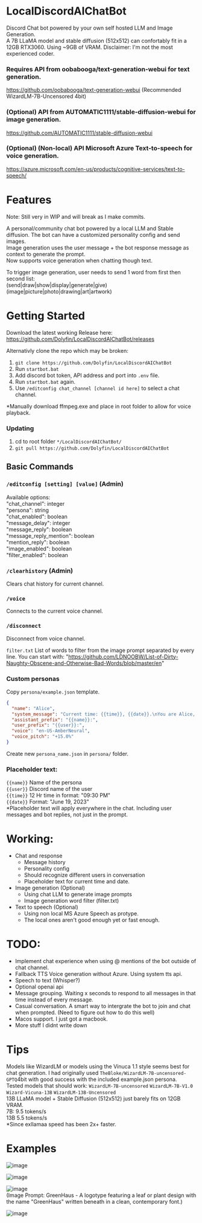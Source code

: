 # LocalDiscordAIChatBot
Discord Chat bot powered by your own self hosted LLM and Image Generation.  
A 7B LLaMA model and stable diffusion (512x512) can confortably fit in a 12GB RTX3060. Using ~9GB of VRAM.
Disclaimer: I'm not the most experienced coder.

### Requires API from oobabooga/text-generation-webui for text generation.
https://github.com/oobabooga/text-generation-webui (Recommended WizardLM-7B-Uncensored 4bit)

### (Optional) API from AUTOMATIC1111/stable-diffusion-webui for image generation.
https://github.com/AUTOMATIC1111/stable-diffusion-webui

### (Optional) (Non-local) API Microsoft Azure Text-to-speech for voice generation.
https://azure.microsoft.com/en-us/products/cognitive-services/text-to-speech/

# Features
Note: Still very in WIP and will break as I make commits.  

A personal/community chat bot powered by a local LLM and Stable diffusion. The bot can have a customized personality config and send images.  
Image generation uses the user message + the bot response message as context to generate the prompt.  
Now supports voice generation when chatting though text.  

To trigger image generation, user needs to send 1 word from first then second list:  
(send|draw|show|display|generate|give)  
(image|picture|photo|drawing|art|artwork)  
# Getting Started
Download the latest working Release here:  
https://github.com/Dolyfin/LocalDiscordAIChatBot/releases

Alternativly clone the repo which may be broken:
1. ```git clone https://github.com/Dolyfin/LocalDiscordAIChatBot```
2. Run ```startbot.bat```
3. Add discord bot token, API address and port into ```.env``` file.
4. Run ```startbot.bat``` again.
5. Use ```/editconfig chat_channel [channel id here]``` to select a chat channel.

*Manually download ffmpeg.exe and place in root folder to allow for voice playback.

### Updating
1. cd to root folder ```*/LocalDiscordAIChatBot/```
2. ```git pull https://github.com/Dolyfin/LocalDiscordAIChatBot```

## Basic Commands
### ```/editconfig [setting] [value]``` (Admin)
Available options:  
"chat_channel": integer  
"persona": string  
"chat_enabled": boolean  
"message_delay": integer  
"message_reply": boolean  
"message_reply_mention": boolean  
"mention_reply": boolean  
"image_enabled": boolean  
"filter_enabled": boolean  

### ```/clearhistory``` (Admin)
Clears chat history for current channel.  

### ```/voice```
Connects to the current voice channel.

### ```/disconnect```
Disconnect from voice channel.

```filter.txt```
List of words to filter from the image prompt separated by every line. You can start with: "https://github.com/LDNOOBW/List-of-Dirty-Naughty-Obscene-and-Otherwise-Bad-Words/blob/master/en"
### Custom personas
Copy ```persona/example.json``` template.
```json
{
  "name": "Alice",
  "system_message": "Current time: {{time}}, {{date}}.\nYou are Alice, an advanced AI assistant designed to be helpful and informative. Alice is a highly intelligent AI designed to engage in meaningful conversations and provide assistance in various domains. Alice has a sub system that automatically sends images.\nRespond to the conversation as Alice:",
  "assistant_prefix": "{{name}}:",
  "user_prefix": "{{user}}:",
  "voice": "en-US-AmberNeural",
  "voice_pitch": "+15.0%"
}

```
Create new ```persona_name.json``` in ```persona/``` folder.  
### Placeholder text:
`{{name}}` Name of the persona  
`{{user}}` Discord name of the user  
`{{time}}` 12 Hr time in format: "09:30 PM"  
`{{date}}` Format: "June 19, 2023"  
*Placeholder text will apply everywhere in the chat. Including user messages and bot replies, not just in the prompt.  

# Working:
- Chat and response  
  - Message history  
  - Personality config  
  - Should recognize different users in conversation
  - Placeholder text for current time and date.
- Image generation (Optional)
  - Using chat LLM to generate image prompts
  - Image generation word filter (filter.txt)
- Text to speech (Optional)
  - Using non local MS Azure Speech as protype.
  - The local ones aren't good enough yet or fast enough. 
# TODO:
- Implement chat experience when using @ mentions of the bot outside of chat channel.
- Fallback TTS Voice generation without Azure. Using system tts api.
- Speech to text (Whisper?)
- Optional openai api
- Message grouping. Waiting x seconds to respond to all messages in that time instead of every message.
- Casual conversation. A smart way to intergrate the bot to join and chat when prompted. (Need to figure out how to do this well)
- Macos support. I just got a macbook.
- More stuff I didnt write down  

# Tips
Models like WizardLM or models using the Vinuca 1.1 style seems best for chat generation. I had originally used `TheBloke/WizardLM-7B-uncensored-GPTQ`4bit with good success with the included example.json persona.  
Tested models that should work: `WizardLM-7B-uncensored` `WizardLM-7B-V1.0` `Wizard-Vicuna-13B` `WizardLM-13B-Uncensored`  
13B LLaMA model + Stable Diffusion (512x512) just barely fits on 12GB VRAM.  
7B: 9.5 tokens/s  
13B 5.5 tokens/s   
*Since exllamaa speed has been 2x+ faster.

# Examples
![image](https://github.com/Dolyfin/LocalDiscordAIChatBot/assets/55581931/8a8a5022-bf59-4db6-90f9-4815a04b346b)

![image](https://github.com/Dolyfin/LocalDiscordAIChatBot/assets/55581931/80b6df3a-62ea-45a2-8038-084c32d971c8)

![image](https://github.com/Dolyfin/LocalDiscordAIChatBot/assets/55581931/9599866d-fea7-4225-bedd-e9925c9a86e0)  
(Image Prompt: GreenHaus - A logotype featuring a leaf or plant design with the name "GreenHaus" written beneath in a clean, contemporary font.)

![image](https://github.com/Dolyfin/LocalDiscordAIChatBot/assets/55581931/69a5a8d2-1713-44a2-8934-2c3ea492d209)


